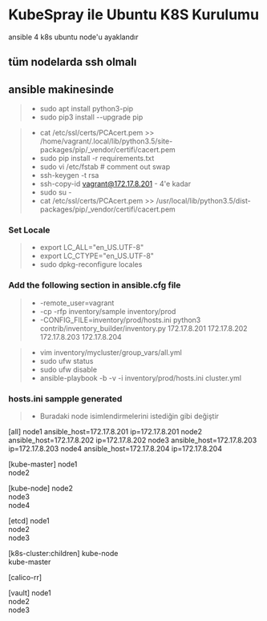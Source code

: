 # KubeSpray ile Ubuntu K8S Kurulumu

ansible 4 k8s ubuntu node'u ayaklandır

## tüm nodelarda ssh olmalı
## ansible makinesinde
>- sudo apt install python3-pip
>- sudo pip3 install --upgrade pip

>- cat /etc/ssl/certs/PCAcert.pem >> /home/vagrant/.local/lib/python3.5/site-packages/pip/_vendor/certifi/cacert.pem 
>- sudo pip install -r requirements.txt
>- sudo vi /etc/fstab # comment out swap
>- ssh-keygen -t rsa
>- ssh-copy-id vagrant@172.17.8.201 - 4'e kadar
>- sudo su -
>- cat /etc/ssl/certs/PCAcert.pem >> /usr/local/lib/python3.5/dist-packages/pip/_vendor/certifi/cacert.pem

### **Set Locale**
>- export LC_ALL="en_US.UTF-8"
>- export LC_CTYPE="en_US.UTF-8"
>- sudo dpkg-reconfigure locales
### Add the following section in ansible.cfg file
>- -remote_user=vagrant
>- -cp -rfp inventory/sample inventory/prod
>- -CONFIG_FILE=inventory/prod/hosts.ini python3 contrib/inventory_builder/inventory.py 172.17.8.201 172.17.8.202 172.17.8.203 172.17.8.204
<!-- ### Change the value of the variable ‘boostrap_os’ from ‘none ’to ‘ubuntu’ in the file all.yml. -->
>- vim inventory/mycluster/group_vars/all.yml
>- sudo ufw status
>- sudo ufw disable
>- ansible-playbook -b -v -i inventory/prod/hosts.ini cluster.yml

### hosts.ini sampple generated
>- Buradaki node isimlendirmelerini istediğin gibi değiştir

[all]
node1 	 ansible_host=172.17.8.201 ip=172.17.8.201
node2 	 ansible_host=172.17.8.202 ip=172.17.8.202
node3 	 ansible_host=172.17.8.203 ip=172.17.8.203
node4 	 ansible_host=172.17.8.204 ip=172.17.8.204

[kube-master]
node1 	 
node2 	 

[kube-node]
node2 	 
node3 	 
node4 	 

[etcd]
node1 	 
node2 	 
node3 	 

[k8s-cluster:children]
kube-node 	 
kube-master 	 

[calico-rr]

[vault]
node1 	 
node2 	 
node3 	 

